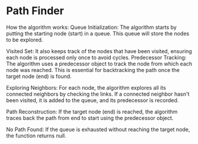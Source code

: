 
# Path Finder

How the algorithm works:
Queue Initialization: The algorithm starts by putting the starting node (start) in a queue. This queue will store the nodes to be explored.

Visited Set: It also keeps track of the nodes that have been visited, ensuring each node is processed only once to avoid cycles.
Predecessor Tracking: The algorithm uses a predecessor object to track the node from which each node was reached. This is essential for backtracking the path once the target node (end) is found.

Exploring Neighbors: For each node, the algorithm explores all its connected neighbors by checking the links. If a connected neighbor hasn't been visited, it is added to the queue, and its predecessor is recorded.

Path Reconstruction: If the target node (end) is reached, the algorithm traces back the path from end to start using the predecessor object.

No Path Found: If the queue is exhausted without reaching the target node, the function returns null.